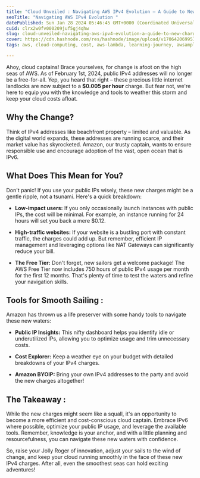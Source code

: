 ```yaml
---
title: "Cloud Unveiled : Navigating AWS IPv4 Evolution – A Guide to New Charges and Enhanced Cloud Experiences"
seoTitle: "Navigating AWS IPv4 Evolution "
datePublished: Sun Jan 28 2024 05:46:45 GMT+0000 (Coordinated Universal Time)
cuid: clrx2w0fv000209juf5gj4qhw
slug: cloud-unveiled-navigating-aws-ipv4-evolution-a-guide-to-new-charges-and-enhanced-cloud-experiences
cover: https://cdn.hashnode.com/res/hashnode/image/upload/v1706420699514/564bf99b-f606-4d5d-b32d-0169ed61d753.jpeg
tags: aws, cloud-computing, cost, aws-lambda, learning-journey, awsamplify, aws-cost-optimization

---
```


Ahoy, cloud captains! Brace yourselves, for change is afoot on the high seas of AWS. As of February 1st, 2024, public IPv4 addresses will no longer be a free-for-all. Yep, you heard that right – these precious little internet landlocks are now subject to a **$0.005 per hour** charge. But fear not, we're here to equip you with the knowledge and tools to weather this storm and keep your cloud costs afloat.

## **Why the Change?**

Think of IPv4 addresses like beachfront property – limited and valuable. As the digital world expands, these addresses are running scarce, and their market value has skyrocketed. Amazon, our trusty captain, wants to ensure responsible use and encourage adoption of the vast, open ocean that is IPv6.

## **What Does This Mean for You?**

Don't panic! If you use your public IPs wisely, these new charges might be a gentle ripple, not a tsunami. Here's a quick breakdown:

* **Low-impact users:** If you only occasionally launch instances with public IPs, the cost will be minimal. For example, an instance running for 24 hours will set you back a mere $0.12.
    
* **High-traffic websites:** If your website is a bustling port with constant traffic, the charges could add up. But remember, efficient IP management and leveraging options like NAT Gateways can significantly reduce your bill.
    
* **The Free Tier:** Don't forget, new sailors get a welcome package! The AWS Free Tier now includes 750 hours of public IPv4 usage per month for the first 12 months. That's plenty of time to test the waters and refine your navigation skills.
    

## **Tools for Smooth Sailing :**

Amazon has thrown us a life preserver with some handy tools to navigate these new waters:

* **Public IP Insights:** This nifty dashboard helps you identify idle or underutilized IPs, allowing you to optimize usage and trim unnecessary costs.
    
* **Cost Explorer:** Keep a weather eye on your budget with detailed breakdowns of your IPv4 charges.
    
* **Amazon BYOIP:** Bring your own IPv4 addresses to the party and avoid the new charges altogether!
    

## **The Takeaway :**

While the new charges might seem like a squall, it's an opportunity to become a more efficient and cost-conscious cloud captain. Embrace IPv6 where possible, optimize your public IP usage, and leverage the available tools. Remember, knowledge is your anchor, and with a little planning and resourcefulness, you can navigate these new waters with confidence.

So, raise your Jolly Roger of innovation, adjust your sails to the wind of change, and keep your cloud running smoothly in the face of these new IPv4 charges. After all, even the smoothest seas can hold exciting adventures!